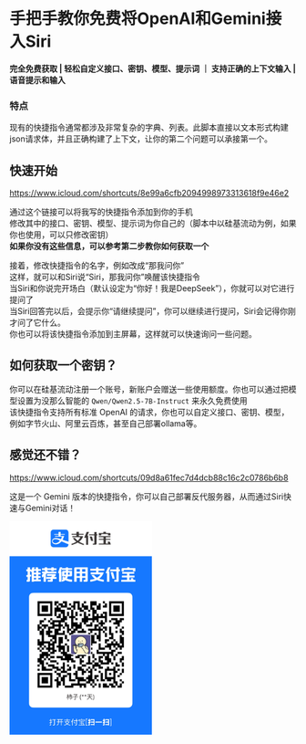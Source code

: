 # 手把手教你免费将OpenAI和Gemini接入Siri

**完全免费获取 | 轻松自定义接口、密钥、模型、提示词 ｜ 支持正确的上下文输入 | 语音提示和输入**

### 特点
现有的快捷指令通常都涉及非常复杂的字典、列表。此脚本直接以文本形式构建json请求体，并且正确构建了上下文，让你的第二个问题可以承接第一个。

## 快速开始

https://www.icloud.com/shortcuts/8e99a6cfb2094998973313618f9e46e2

通过这个链接可以将我写的快捷指令添加到你的手机  
修改其中的接口、密钥、模型、提示词为你自己的（脚本中以硅基流动为例，如果你也使用，可以只修改密钥）  
**如果你没有这些信息，可以参考第二步教你如何获取一个**  

接着，修改快捷指令的名字，例如改成“那我问你”  
这样，就可以和Siri说“Siri，那我问你”唤醒该快捷指令  
当Siri和你说完开场白（默认设定为“你好！我是DeepSeek”），你就可以对它进行提问了  
当Siri回答完以后，会提示你“请继续提问”，你可以继续进行提问，Siri会记得你刚才问了它什么。  
你也可以将该快捷指令添加到主屏幕，这样就可以快速询问一些问题。  

## 如何获取一个密钥？

你可以在硅基流动注册一个账号，新账户会赠送一些使用额度。你也可以通过把模型设置为没那么智能的 `Qwen/Qwen2.5-7B-Instruct` 来永久免费使用  
该快捷指令支持所有标准 OpenAI 的请求，你也可以自定义接口、密钥、模型， 例如字节火山、阿里云百炼，甚至自己部署ollama等。  

## 感觉还不错？

https://www.icloud.com/shortcuts/09d8a61fec7d4dcb88c16c2c0786b6b8

这是一个 Gemini 版本的快捷指令，你可以自己部署反代服务器，从而通过Siri快速与Gemini对话！

<img src="alipay.JPG" width="250">
